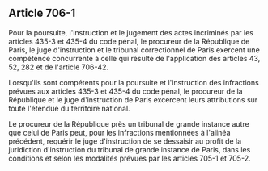 Article 706-1
----
Pour la poursuite, l'instruction et le jugement des actes incriminés par les
articles 435-3 et 435-4 du code pénal, le procureur de la République de Paris,
le juge d'instruction et le tribunal correctionnel de Paris exercent une
compétence concurrente à celle qui résulte de l'application des articles 43, 52,
282 et de l'article 706-42.

Lorsqu'ils sont compétents pour la poursuite et l'instruction des infractions
prévues aux articles 435-3 et 435-4 du code pénal, le procureur de la République
et le juge d'instruction de Paris excercent leurs attributions sur toute
l'étendue du territoire national.

Le procureur de la République près un tribunal de grande instance autre que
celui de Paris peut, pour les infractions mentionnées à l'alinéa précédent,
requérir le juge d'instruction de se dessaisir au profit de la juridiction
d'instruction du tribunal de grande instance de Paris, dans les conditions et
selon les modalités prévues par les articles 705-1 et 705-2.
